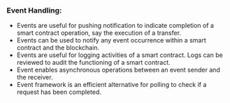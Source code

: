 ### Event Handling:

- Events are useful for pushing notification to indicate completion of a smart contract operation, say the execution of a transfer. 
- Events can be used to notify any event occurrence within a smart contract and the blockchain. 
- Events are useful for logging activities of a smart contract. Logs can be reviewed to audit the functioning of a smart contract. 
- Event enables asynchronous operations between an event sender and the receiver. 
- Event framework is an efficient alternative for polling to check if a request has been completed.
